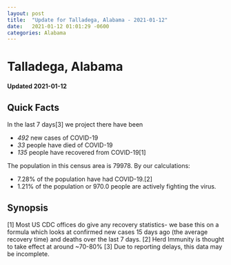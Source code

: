 ```yaml
---
layout: post
title:  "Update for Talladega, Alabama - 2021-01-12"
date:   2021-01-12 01:01:29 -0600
categories: Alabama
---
```


# Talladega, Alabama
#### Updated 2021-01-12

## Quick Facts

In the last 7 days[3] we project there have been
- *492* new cases of COVID-19
- *33* people have died of COVID-19
- *135* people have recovered from COVID-19[1]

The population in this census area is 79978. By our calculations:
- 7.28% of the population have had COVID-19.[2]
- 1.21% of the population or 970.0 people are actively fighting the virus.

## Synopsis




[1] Most US CDC offices do give any recovery statistics- we base this on a formula which looks at confirmed new cases
15 days ago (the average recovery time) and deaths over the last 7 days.
[2] Herd Immunity is thought to take effect at around ~70-80%
[3] Due to reporting delays, this data may be incomplete. 
    